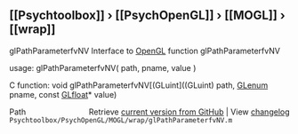 ## [[Psychtoolbox]] &#8250; [[PsychOpenGL]] &#8250; [[MOGL]] &#8250; [[wrap]]

glPathParameterfvNV  Interface to [OpenGL](OpenGL) function glPathParameterfvNV  
  
usage:  glPathParameterfvNV( path, pname, value )  
  
C function:  void glPathParameterfvNV[(GLuint]((GLuint) path, [GLenum](GLenum) pname, const [GLfloat](GLfloat)\* value)  




<div class="code_header" style="text-align:right;">
  <span style="float:left;">Path&nbsp;&nbsp;</span> <span class="counter">Retrieve <a href=
  "https://raw.github.com/Psychtoolbox-3/Psychtoolbox-3/beta/Psychtoolbox/PsychOpenGL/MOGL/wrap/glPathParameterfvNV.m">current version from GitHub</a> | View <a href=
  "https://github.com/Psychtoolbox-3/Psychtoolbox-3/commits/beta/Psychtoolbox/PsychOpenGL/MOGL/wrap/glPathParameterfvNV.m">changelog</a></span>
</div>
<div class="code">
  <code>Psychtoolbox/PsychOpenGL/MOGL/wrap/glPathParameterfvNV.m</code>
</div>

